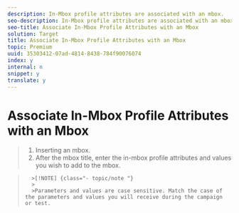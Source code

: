 ```yaml
---
description: In-Mbox profile attributes are associated with an mbox.
seo-description: In-Mbox profile attributes are associated with an mbox.
seo-title: Associate In-Mbox Profile Attributes with an Mbox
solution: Target
title: Associate In-Mbox Profile Attributes with an Mbox
topic: Premium
uuid: 35303412-07ad-4814-8438-784f90076074
index: y
internal: n
snippet: y
translate: y
---
```


# Associate In-Mbox Profile Attributes with an Mbox


>1. Inserting an mbox.
>1. After the mbox title, enter the in-mbox profile attributes and values you wish to add to the mbox.


>       >[!NOTE] {class="- topic/note "}
>       >
>       >Parameters and values are case sensitive. Match the case of the parameters and values you will receive during the campaign or test.

